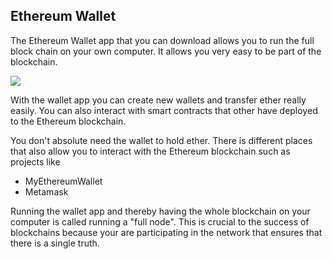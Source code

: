 ## Ethereum Wallet

The Ethereum Wallet app that you can download allows you to run the full block chain on your own computer. It allows you very easy to be part of the blockchain.

![](/images/wallet-screenshot.png)

With the wallet app you can create new wallets and transfer ether really easily. You can also interact with smart contracts that other have deployed to the Ethereum blockchain.

You don't absolute need the wallet to hold ether. There is different places that also allow you to interact with the Ethereum blockchain such as projects like

- MyEthereumWallet
- Metamask

Running the wallet app and thereby having the whole blockchain on your computer is called running a "full node". This is crucial to the success of blockchains because your are participating in the network that ensures that there is a single truth.
